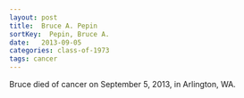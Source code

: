 ```yaml
---
layout: post
title:  Bruce A. Pepin
sortKey:  Pepin, Bruce A.
date:   2013-09-05
categories: class-of-1973
tags: cancer
---
```

Bruce died of cancer on September 5, 2013, in Arlington, WA.
